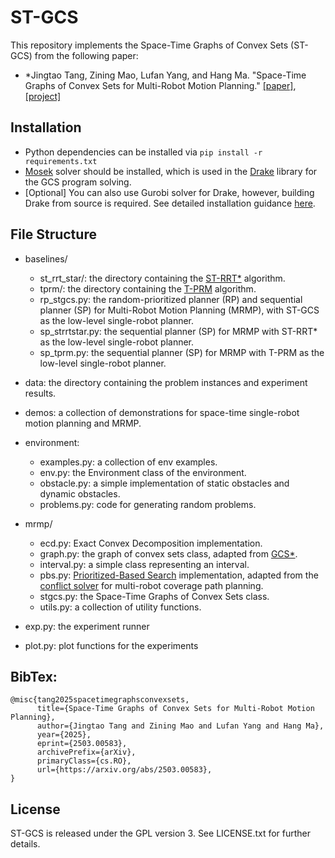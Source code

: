# ST-GCS
This repository implements the Space-Time Graphs of Convex Sets (ST-GCS) from the following paper:

- *Jingtao Tang, Zining Mao, Lufan Yang, and Hang Ma. "Space-Time Graphs of Convex Sets for Multi-Robot Motion Planning." [[paper]](https://arxiv.org/abs/2503.00583), [[project]](https://sites.google.com/view/stgcs)


## Installation
- Python dependencies can be installed via `pip install -r requirements.txt`
- [Mosek](https://www.mosek.com/) solver should be installed, which is used in the [Drake](https://drake.mit.edu/) library for the GCS program solving. 
- [Optional] You can also use Gurobi solver for Drake, however, building Drake from source is required. See detailed installation guidance [here](https://drake.mit.edu/installation.html).


## File Structure
- baselines/
  - st_rrt_star/: the directory containing the [ST-RRT*](https://arxiv.org/abs/2203.02176) algorithm.
  - tprm/: the directory containing the [T-PRM](https://ieeexplore.ieee.org/document/9981739) algorithm.
  - rp_stgcs.py: the random-prioritized planner (RP) and sequential planner (SP) for Multi-Robot Motion Planning (MRMP), with ST-GCS as the low-level single-robot planner.
  - sp_strrtstar.py: the sequential planner (SP) for MRMP with ST-RRT* as the low-level single-robot planner.
  - sp_tprm.py: the sequential planner (SP) for MRMP with T-PRM as the low-level single-robot planner.

- data: the directory containing the problem instances and experiment results.
- demos: a collection of demonstrations for space-time single-robot motion planning and MRMP.
- environment:
  - examples.py: a collection of env examples.
  - env.py: the Environment class of the environment.
  - obstacle.py: a simple implementation of static obstacles and dynamic obstacles.
  - problems.py: code for generating random problems.

- mrmp/
  - ecd.py: Exact Convex Decomposition implementation.
  - graph.py: the graph of convex sets class, adapted from [GCS*](https://github.com/shaoyuancc/large_gcs).
  - interval.py: a simple class representing an interval.
  - pbs.py: [Prioritized-Based Search](https://aaai.org/ojs/index.php/AAAI/article/view/4758/4636) implementation, adapted from the [conflict solver](https://github.com/reso1/LS-MCPP) for multi-robot coverage path planning.
  - stgcs.py: the Space-Time Graphs of Convex Sets class.
  - utils.py: a collection of utility functions. 

- exp.py: the experiment runner
- plot.py: plot functions for the experiments

## BibTex:
```
@misc{tang2025spacetimegraphsconvexsets,
      title={Space-Time Graphs of Convex Sets for Multi-Robot Motion Planning}, 
      author={Jingtao Tang and Zining Mao and Lufan Yang and Hang Ma},
      year={2025},
      eprint={2503.00583},
      archivePrefix={arXiv},
      primaryClass={cs.RO},
      url={https://arxiv.org/abs/2503.00583}, 
}
```

## License
ST-GCS is released under the GPL version 3. See LICENSE.txt for further details.

